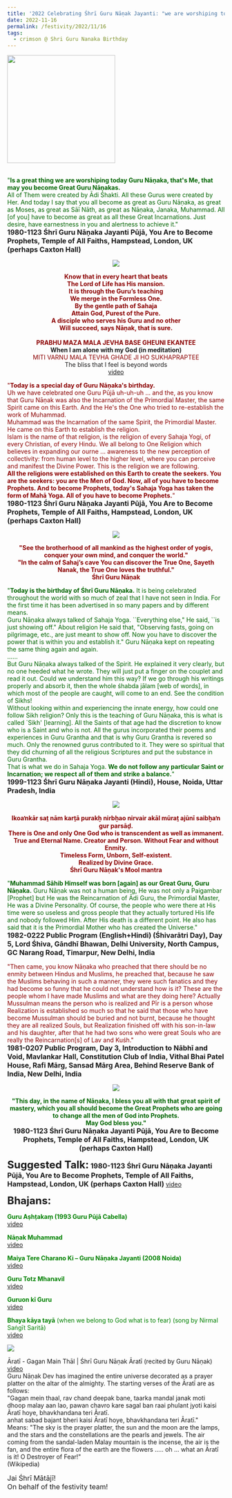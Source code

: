 ```yaml
---
title: '2022 Celebrating Śhrī Guru Nāṇak Jayanti: "we are worshiping today Guru Nāṇaka, that&#8217;s Me, that may you become Great Guru Nāṇakas" '
date: 2022-11-16
permalink: /festivity/2022/11/16
tags:
  - crimson @ Shri Guru Nanaka Birthday
---
```


<div style="text-align: left"><img src="/images/image1.png" width="250" /></div><br>

<p>
<font color="DarkGreen">"<b>Is a great thing we are worshiping today Guru Nāṇaka, that's Me, that may you become Great Guru Nāṇakas.</b><br>
All of Them were created by Ādi Śhakti. All these Gurus were created by Her. And today I say that you all become as great as Guru Nāṇaka, as great as Moses, as great as Sāī Nāth, as great as Nāṇaka, Janaka, Muhammad. All [of you] have to become as great as all these Great Incarnations. Just desire, have earnestness in you and alertness to achieve it."</font><br>
<font size="+0"><b>1980-1123 Śhrī Guru Nāṇaka Jayanti Pūjā, You Are to Become Prophets, Temple of All Faiths, Hampstead, London, UK (perhaps Caxton Hall)</b></font>
</p>

<div style="text-align: center"><img src="/images/image1078.png" /></div>

<p style="text-align:center;">
<font color="DarkRed"><b>Know that in every heart that beats<br>
The Lord of Life has His mansion.<br>
It is through the Guru’s teaching<br>
We merge in the Formless One.<br>
By the gentle path of Sahaja<br>
Attain God, Purest of the Pure.<br>
A disciple who serves his Guru and no other<br>
Will succeed, says Nāṇak, that is sure.</b><br>
<br>
<b>PRABHU MAZA MALA JEVHA BASE GHEUNI EKANTEE</b></font><br>
<b>When I am alone with my God (in meditation)</b><br>
<font color="DarkRed">MITI VARNU MALA TEVHA GHADE JI HO SUKHAPRAPTEE</font><br>
The bliss that I feel is beyond words<br>
<a href="https://seven-teams.github.io/Videos_Links.html">video</a>
</p>

<p>
<font color="DarkRed">"<b>Today is a special day of Guru Nāṇaka's birthday.</b><br>
Uh we have celebrated one Guru Pūjā uh-uh-uh ... and the, as you know that Guru Nāṇak was also the Incarnation of the Primordial Master, the same Spirit came on this Earth. And the He's the One who tried to re-establish the work of Muhammad.<br>
Muhammad was the Incarnation of the same Spirit, the Primordial Master. He came on this Earth to establish the religion.<br>
Islam is the name of that religion, is the religion of every Sahaja Yogi, of every Christian, of every Hindu. We all belong to One Religion which believes in expanding our ourne ... awareness to the new perception of collectivity: from human level to the higher level, where you can perceive and manifest the Divine Power. This is the religion we are following.<br>
<b>All the religions were established on this Earth to create the seekers. You are the seekers: you are the Men of God. Now, all of you have to become Prophets. And to become Prophets, today's Sahaja Yoga has taken the form of Mahā Yoga. All of you have to become Prophets.</b>"</font><br>
<font size="+0"><b>1980-1123 Śhrī Guru Nāṇaka Jayanti Pūjā, You Are to Become Prophets, Temple of All Faiths, Hampstead, London, UK (perhaps Caxton Hall)</b></font>
</p>

<div style="text-align: center"><img src="/images/image1079.png" /></div>

<p style="color:DarkRed; text-align:center;">
<b>"See the brotherhood of all mankind as the highest order of yogis, conquer your own mind, and conquer the world."<br>
"In the calm of Sahaj’s cave You can discover the True One, Sayeth Nanak, the True One loves the truthful."<br>
Śhrī Guru Nāṇak</b><br>
</p>

<p>
<font color="DarkGreen">"<b>Today is the birthday of Śhrī Guru Nāṇaka.</b> It is being celebrated throughout the world with so much of zeal that I have not seen in India. For the first time it has been advertised in so many papers and by different means.<br>
Guru Nāṇaka always talked of Sahaja Yoga. ``Everything else," He said, ``is just showing off." About religion He said that, "Observing fasts, going on pilgrimage, etc., are just meant to show off. Now you have to discover the power that is within you and establish it." Guru Nāṇaka kept on repeating the same thing again and again.<br>
......<br>
But Guru Nāṇaka always talked of the Spirit. He explained it very clearly, but no one heeded what he wrote. They will just put a finger on the couplet and read it out. Could we understand him this way? If we go through his writings properly and absorb it, then the whole śhabda jālam [web of words], in which most of the people are caught, will come to an end. See the condition of Sikhs!<br>
Without looking within and experiencing the innate energy, how could one follow Sikh religion? Only this is the teaching of Guru Nāṇaka, this is what is called `Sikh' [learning]. All the Saints of that age had the discretion to know who is a Saint and who is not. All the gurus incorporated their poems and experiences in Guru Grantha and that is why Guru Grantha is revered so much. Only the renowned gurus contributed to it. They were so spiritual that they did churning of all the religious Scriptures and put the substance in Guru Grantha.<br>
That is what we do in Sahaja Yoga. <b>We do not follow any particular Saint or Incarnation; we respect all of them and strike a balance.</b>"</font><br>
<font size="+0"><b>1999-1123 Śhrī Guru Nāṇaka Jayanti (Hindi), House, Noida, Uttar Pradesh, India</b></font>
</p>

<div style="text-align: center"><img src="/images/image1080.png" /></div>

<p style="color:DarkRed; text-align:center;">
<b><b>Ikoaŉkār saṯ nām karṯā purakẖ nirbẖao nirvair akāl mūraṯ ajūnī saibẖaŉ gur parsāḏ.</b><br>
There is One and only One God who is transcendent as well as immanent.<br>
True and Eternal Name. Creator and Person. Without Fear and without Enmity.<br>
Timeless Form, Unborn, Self-existent.<br>
Realized by Divine Grace.<br>
Śhrī Guru Nāṇak's Mool mantra</b><br>
</p>

<p>
<font color="DarkGreen">"<b>Muhammad Sāhib Himself was born [again] as our Great Guru, Guru Nāṇaka.</b> Guru Nāṇak was not a human being, He was not only a Paigambar [Prophet] but He was the Reincarnation of Ādi Guru, the Primordial Master, He was a Divine Personality. Of course, the people who were there at His time were so useless and gross people that they actually tortured His life and nobody followed Him. After His death is a different point. He also has said that it is the Primordial Mother who has created the Universe."</font><br>
<font size="+0"><b>1982-0222 Public Program (English+Hindi) (Śhivarātri Day), Day 5, Lord Śhiva, Gāndhī Bhawan, Delhi University, North Campus, GC Narang Road, Timarpur, New Delhi, India</b></font>
</p>

<p>
<font color="DarkRed">"Then came, you know Nāṇaka who preached that there should be no enmity between Hindus and Muslims, he preached that, because he saw the Muslims behaving in such a manner, they were such fanatics and they had become so funny that he could not understand how is it? These are the people whom I have made Muslims and what are they doing here? Actually Mussulman means the person who is realized and Pīr is a person whose Realization is established so much so that he said that those who have become Mussulman should be buried and not burnt, because he thought they are all realized Souls, but Realization finished off with his son-in-law and his daughter, after that he had two sons who were great Souls who are really the Reincarnation[s] of Lav and Kuśh."</font><br>
<font size="+0"><b>1981-0207 Public Program, Day 3, Introduction to Nābhī and Void, Mavlankar Hall, Constitution Club of India, Vithal Bhai Patel House, Rafi Mārg, Sansad Mārg Area, Behind Reserve Bank of India, New Delhi, India</b></font>
</p>

<div style="text-align: center"><img src="/images/image1081.png" /></div>

<p style="text-align:center;">
<font color="DarkGreen"><b>"This day, in the name of Nāṇaka, I bless you all with that great spirit of mastery, which you all should become the Great Prophets who are going to change all the men of God into Prophets.<br>
May God bless you."</b></font><br>
<font size="+0"><b>1980-1123 Śhrī Guru Nāṇaka Jayanti Pūjā, You Are to Become Prophets, Temple of All Faiths, Hampstead, London, UK (perhaps Caxton Hall)</b></font>
</p>

<font size="+2"><b>Suggested Talk:</b></font> 
<font size="+0"><b>1980-1123 Śhrī Guru Nāṇaka Jayanti Pūjā, You Are to Become Prophets, Temple of All Faiths, Hampstead, London, UK (perhaps Caxton Hall)</b></font>
<a href="https://youtu.be/WxZmETTX3_M"> video</a><br>

<font size="+2"><b>Bhajans:</b></font>

<p>
<font color="green"><b>Guru Aṣhṭakaṃ (1993 Guru Pūjā Cabella) </b></font><br>
<a href="https://seven-teams.github.io/Videos_Links.html">video</a>
</p>

<p>
<font color="green"><b>Nāṇak Muhammad</b></font><br>
<a href="https://youtu.be/mBnW3jwrIwA?list=PLUEtF2j9oNtnS3rwo7C8qwWtuiJDbbtEx">video</a>
</p>

<p>
<font color="green"><b>Maiya Tere Charano Ki – Guru Nāṇaka Jayanti (2008 Noida)</b></font><br>
<a href="https://youtu.be/iOXcrlduLNM">video</a>
</p>
 
<p>
<font color="green"><b>Guru Totz Mhanavil</b></font><br>
<a href="https://youtu.be/I1nxKFe8QOU?list=PLUEtF2j9oNtnS3rwo7C8qwWtuiJDbbtEx">video</a> 
</p>

<p>
<font color="green"><b>Guruon kī Guru</b></font><br>
<a href="https://seven-teams.github.io/Videos_Links.html">video</a>
</p>

<p>
<font color="green"><b>Bhaya kāya tayā</b> (when we belong to God what is to fear) (song by Nirmal Saṅgīt Saritā)</font><br>
<a href="https://youtu.be/47fMsue7fs8">video</a> 
</p>

<div style="text-align: left"><img src="/images/image1082.png" /></div>

<p>
Āratī - Gagan Main Thāl | Śhrī Guru Nāṇak Āratī (recited by Guru Nāṇak)<br>
<a href="https://www.youtube.com/watch?v=jNeQY2lnjko">video</a><br>
Guru Nāṇak Dev has imagined the entire universe decorated as a prayer platter on the altar of the almighty. The starting verses of the Āratī are as follows:<br>
"Gagan mein thaal, rav chand deepak bane, taarka mandal janak moti dhoop malay aan lao, pawan chavro kare sagal ban raai phulant jyoti kaisi Āratī hoye, bhavkhandana teri Āratī.<br>
anhat sabad bajant bheri kaisi Āratī hoye, bhavkhandana teri Āratī."<br>
Means: "The sky is the prayer platter, the sun and the moon are the lamps, and the stars and the constellations are the pearls and jewels. The air coming from the sandal-laden Malay mountain is the incense, the air is the fan, and the entire flora of the earth are the flowers ..... oh ... what an Āratī is it! O Destroyer of Fear!"<br>
(Wikipedia)
</p>  



<p>
<font size="+0">Jai Śhrī Mātājī!<br>
On behalf of the festivity team!</font>
</p>